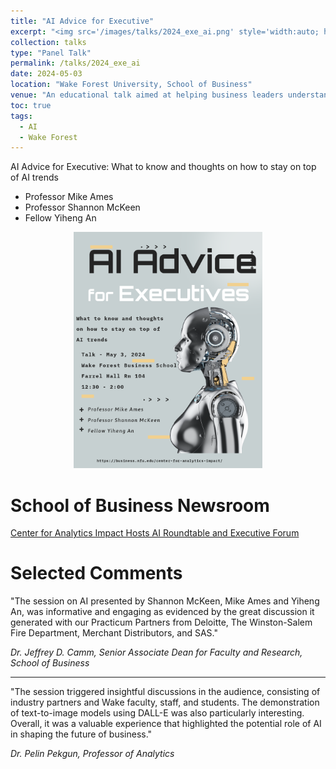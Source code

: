 ```yaml
---
title: "AI Advice for Executive"
excerpt: "<img src='/images/talks/2024_exe_ai.png' style='width:auto; height:auto;'>"
collection: talks
type: "Panel Talk"
permalink: /talks/2024_exe_ai
date: 2024-05-03
location: "Wake Forest University, School of Business"
venue: "An educational talk aimed at helping business leaders understand AI trends, co-hosted with Professors Mike Ames and Shannon McKeen"
toc: true
tags:
  - AI
  - Wake Forest
---
```


AI Advice for Executive: What to know and thoughts on how to stay on top of AI trends
- Professor Mike Ames
- Professor Shannon McKeen
- Fellow Yiheng An


<div align="center">
  <img src='/images/talks/2024_exe_ai.png' style='width:60%;' >
</div>



# School of Business Newsroom

<a href="https://business.wfu.edu/newsroom/center-for-analytics-impact-ai-roundtable/" target="_blank">Center for Analytics Impact Hosts AI Roundtable and Executive Forum</a>


# Selected Comments

"The session on AI presented by Shannon McKeen, Mike Ames and Yiheng An, was informative and engaging as evidenced by the great discussion it generated with our Practicum Partners from Deloitte, The Winston-Salem Fire Department, Merchant Distributors, and SAS." 

*Dr. Jeffrey D. Camm, Senior Associate Dean for Faculty and Research, School of Business*

---

"The session triggered insightful discussions in the audience, consisting of industry partners and Wake faculty, staff, and students. The demonstration of text-to-image models using DALL-E was also particularly interesting. Overall, it was a valuable experience that highlighted the potential role of AI in shaping the future of business."

*Dr. Pelin Pekgun, Professor of Analytics*
